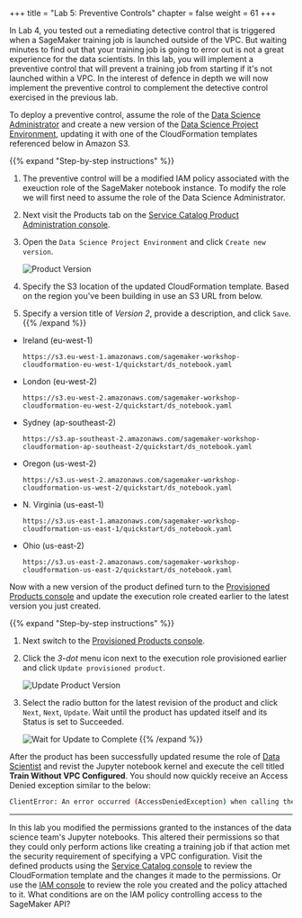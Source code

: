 +++
title = "Lab 5: Preventive Controls"
chapter = false
weight = 61
+++

In Lab 4, you tested out a remediating detective control that is triggered when a SageMaker training job is launched outside of the VPC. But waiting minutes to find out that your training job is going to error out is not a great experience for the data scientists.  In this lab, you will implement a preventive control that will prevent a training job from starting if it's not launched within a VPC.  In the interest of defence in depth we will now implement the preventive control to complement the detective control exercised in the previous lab.

To deploy a preventive control, assume the role of the [Data Science Administrator](https://signin.aws.amazon.com/switchrole?account=000000000000&roleName=DataScientistAdmin&displayName=DataScienceAdmin) and create a new version of the [Data Science Project Environment](https://console.aws.amazon.com/servicecatalog/home?isSceuc=false&#admin-products), updating it with one of the CloudFormation templates referenced below in Amazon S3.

{{% expand "Step-by-step instructions" %}}
1. The preventive control will be a modified IAM policy associated with the exeuction role of the SageMaker notebook instance.  To modify the role we will first need to assume the role of the Data Science Administrator. 
1. Next visit the Products tab on the [Service Catalog Product Administration console](https://console.aws.amazon.com/servicecatalog).
1. Open the `Data Science Project Environment` and click `Create new version`.

    ![Product Version](/images/product_version.png)

1. Specify the S3 location of the updated CloudFormation template.  Based on the region you've been building in use an S3 URL from below.
1. Specify a version title of *Version 2*, provide a description, and click `Save`.
{{% /expand %}}

 - Ireland (eu-west-1)

    ```
    https://s3.eu-west-1.amazonaws.com/sagemaker-workshop-cloudformation-eu-west-1/quickstart/ds_notebook.yaml
    ```

 - London (eu-west-2)

    ```
    https://s3.eu-west-2.amazonaws.com/sagemaker-workshop-cloudformation-eu-west-2/quickstart/ds_notebook.yaml
    ```

 - Sydney (ap-southeast-2)

    ```
    https://s3.ap-southeast-2.amazonaws.com/sagemaker-workshop-cloudformation-ap-southeast-2/quickstart/ds_notebook.yaml
    ```

 - Oregon (us-west-2)

    ```
    https://s3.us-west-2.amazonaws.com/sagemaker-workshop-cloudformation-us-west-2/quickstart/ds_notebook.yaml
    ```

 - N. Virginia (us-east-1)

    ```
    https://s3.us-east-1.amazonaws.com/sagemaker-workshop-cloudformation-us-east-1/quickstart/ds_notebook.yaml
    ```

 - Ohio (us-east-2)

    ```
    https://s3.us-east-2.amazonaws.com/sagemaker-workshop-cloudformation-us-east-2/quickstart/ds_notebook.yaml
    ```

Now with a new version of the product defined turn to the [Provisioned Products console](https://console.aws.amazon.com/servicecatalog/home?#/stacks) and update the execution role created earlier to the latest version you just created.

{{% expand "Step-by-step instructions" %}}
1. Next switch to the [Provisioned Products console](https://console.aws.amazon.com/servicecatalog/home?#/stacks).
1. Click the *3-dot* menu icon next to the execution role provisioned earlier and click `Update provisioned product`.

    ![Update Product Version](/images/update_product_version.png)

1. Select the radio button for the latest revision of the product and click `Next`, `Next`, `Update`.  Wait until the product has updated itself and its Status is set to Succeeded.

    ![Wait for Update to Complete](/images/update_provisioned_product.png)
{{% /expand %}}

After the product has been successfully updated resume the role of [Data Scientist](https://signin.aws.amazon.com/switchrole?account=000000000000&roleName=DataScientist&displayName=DataScientist) and revist the Jupyter notebook kernel and execute the cell titled **Train Without VPC Configured**.  You should now quickly receive an Access Denied exception similar to the below:

```bash
ClientError: An error occurred (AccessDeniedException) when calling the CreateTrainingJob operation: User: arn:aws:sts::012348485732:assumed-role/SageMakerExecRole-ml-product-team/SageMaker is not authorized to perform: sagemaker:CreateTrainingJob on resource: arn:aws:sagemaker:eu-west-1:012348485732:training-job/sagemaker-tensorflow-2019-10-16-22-14-30-880 with an explicit deny
```
---

In this lab you modified the permissions granted to the instances of the data science team's Jupyter notebooks.  This altered their permissions so that they could only perform actions like creating a training job if that action met the security requirement of specifying a VPC configuration.  Visit the defined products using the [Service Catalog console](https://console.aws.amazon.com/servicecatalog/home?isSceuc=false&#admin-products) to review the CloudFormation template and the changes it made to the permissions.  Or use the [IAM console](https://console.aws.amazon.com/iam/home?#/roles) to review the role you created and the policy attached to it.  What conditions are on the IAM policy controlling access to the SageMaker API?
